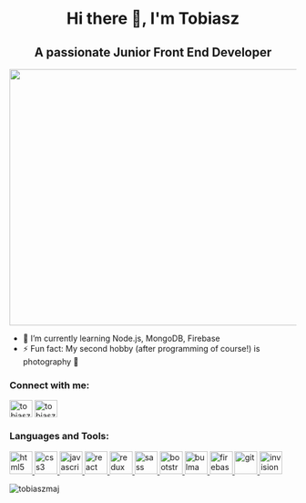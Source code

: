 <h1 align="center">Hi there 👋, I'm Tobiasz</h1>
<h2 align="center">A passionate Junior Front End Developer</h2>
<img src="https://cdn.dribbble.com/users/662463/screenshots/3281817/rolling_chair_reel_monchomasse.gif" width="8000" height="450"/>

- 🌱 I’m currently learning Node.js, MongoDB, Firebase 
- ⚡ Fun fact: My second hobby (after programming of course!) is photography 📸 


<p align="left">
<h3 align="left">Connect with me:</h3>
<a href="https://linkedin.com/in/tobiaszmaj" target="blank"><img align="center" src="https://cdn.jsdelivr.net/npm/simple-icons@3.0.1/icons/linkedin.svg" alt="tobiaszmaj" height="30" width="40" /></a> 
<a href="https://codepen.io/tobiaszmaj" target="blank"><img align="center" src="https://cdn.jsdelivr.net/npm/simple-icons@3.0.1/icons/codepen.svg" alt="tobiaszmaj" height="30" width="40" /></a>
</p>

<h3 align="left">Languages and Tools:</h3>
<p align="left"> 
<a href="https://www.w3.org/html/" target="_blank"> <img src="https://devicons.github.io/devicon/devicon.git/icons/html5/html5-original-wordmark.svg" alt="html5" width="40" height="40"/> </a> 
<a href="https://www.w3schools.com/css/" target="_blank"> <img src="https://devicons.github.io/devicon/devicon.git/icons/css3/css3-original-wordmark.svg" alt="css3" width="40" height="40"/> </a> 
<a href="https://developer.mozilla.org/en-US/docs/Web/JavaScript" target="_blank"> <img src="https://devicons.github.io/devicon/devicon.git/icons/javascript/javascript-original.svg" alt="javascript" width="40" height="40"/> </a> 
<a href="https://reactjs.org/" target="_blank"> <img src="https://devicons.github.io/devicon/devicon.git/icons/react/react-original-wordmark.svg" alt="react" width="40" height="40"/> </a> 
<a href="https://redux.js.org" target="_blank"> <img src="https://devicons.github.io/devicon/devicon.git/icons/redux/redux-original.svg" alt="redux" width="40" height="40"/> </a> 
<a href="https://sass-lang.com" target="_blank"> <img src="https://devicons.github.io/devicon/devicon.git/icons/sass/sass-original.svg" alt="sass" width="40" height="40"/> </a> 
<a href="https://getbootstrap.com" target="_blank"> <img src="https://devicons.github.io/devicon/devicon.git/icons/bootstrap/bootstrap-plain.svg" alt="bootstrap" width="40" height="40"/> </a> 
<a href="https://bulma.io/" target="_blank"> <img src="https://raw.githubusercontent.com/gilbarbara/logos/804dc257b59e144eaca5bc6ffd16949752c6f789/logos/bulma.svg" alt="bulma" width="40" height="40"/> </a> 
<a href="https://firebase.google.com/" target="_blank"> <img src="https://www.vectorlogo.zone/logos/firebase/firebase-icon.svg" alt="firebase" width="40" height="40"/> </a> 
<a href="https://git-scm.com/" target="_blank"> <img src="https://www.vectorlogo.zone/logos/git-scm/git-scm-icon.svg" alt="git" width="40" height="40"/> </a> 
<a href="https://www.invisionapp.com/" target="_blank"> <img src="https://www.vectorlogo.zone/logos/invisionapp/invisionapp-icon.svg" alt="invision" width="40" height="40"/> </a> 
</p>

<p><img align="left" src="https://github-readme-stats.vercel.app/api/top-langs/?username=tobiaszmaj&layout=compact" alt="tobiaszmaj" /></p>
